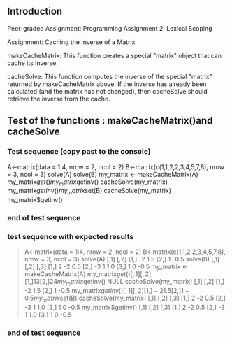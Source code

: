 ## Introduction

Peer-graded Assignment: Programming Assignment 2: Lexical Scoping

Assignment: Caching the Inverse of a Matrix

makeCacheMatrix: This function creates a special "matrix" object that can cache its inverse.

cacheSolve: This function computes the inverse of the special "matrix" returned by makeCacheMatrix above. If the inverse has already been calculated (and the matrix has not changed), then cacheSolve should retrieve the inverse from the cache.

## Test of the functions : makeCacheMatrix()and cacheSolve 
### Test sequence (copy past to the console)
  A<-matrix(data = 1:4, nrow = 2, ncol = 2)
  B<-matrix(c(1,1,2,2,3,4,5,7,8), nrow = 3, ncol = 3)
  solve(A)
  solve(B)
  my_matrix <- makeCacheMatrix(A)
  my_matrix$get()
  my_matrix$getinv()
  cacheSolve(my_matrix)
  my_matrix$getinv()
  my_matrix$set(B)
  cacheSolve(my_matrix)
  my_matrix$getinv()
### end of test sequence
  
### test sequence with expected results
  > A<-matrix(data = 1:4, nrow = 2, ncol = 2)
  > B<-matrix(c(1,1,2,2,3,4,5,7,8), nrow = 3, ncol = 3)
  > solve(A)
  [,1] [,2]
  [1,]   -2  1.5
  [2,]    1 -0.5
  > solve(B)
  [,1] [,2] [,3]
  [1,]    2   -2  0.5
  [2,]   -3    1  1.0
  [3,]    1    0 -0.5
  > my_matrix <- makeCacheMatrix(A)
  > my_matrix$get()
  [,1] [,2]
  [1,]    1    3
  [2,]    2    4
  > my_matrix$getinv()
  NULL
  > cacheSolve(my_matrix)
  [,1] [,2]
  [1,]   -2  1.5
  [2,]    1 -0.5
  > my_matrix$getinv()
  [,1] [,2]
  [1,]   -2  1.5
  [2,]    1 -0.5
  > my_matrix$set(B)
  > cacheSolve(my_matrix)
  [,1] [,2] [,3]
  [1,]    2   -2  0.5
  [2,]   -3    1  1.0
  [3,]    1    0 -0.5
  > my_matrix$getinv()
  [,1] [,2] [,3]
  [1,]    2   -2  0.5
  [2,]   -3    1  1.0
  [3,]    1    0 -0.5
  >
### end of test sequence
